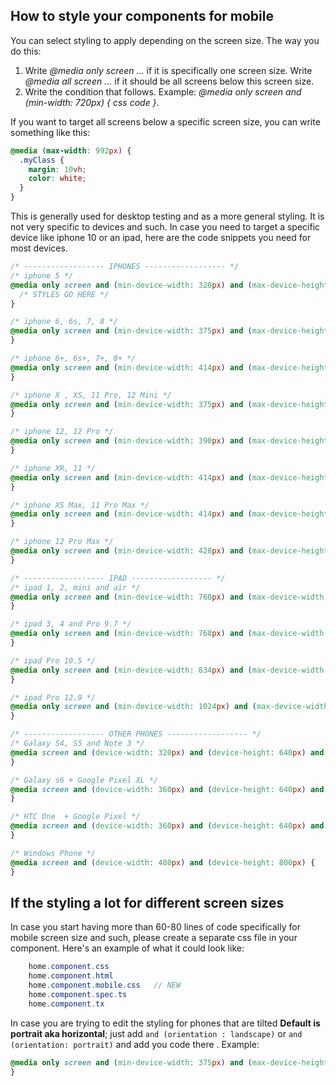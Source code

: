## How to style your components for mobile

You can select styling to apply depending on the screen size. The way you do this:

1.  Write _@media only screen ..._ if it is specifically one screen size.
    Write _@media all screen ..._ if it should be all screens below this screen size.
2.  Write the condition that follows. Example: _@media only screen and (min-width: 720px) { css code }_.

If you want to target all screens below a specific screen size, you can write something like this:

```css
@media (max-width: 992px) {
  .myClass {
    margin: 10vh;
    color: white;
  }
}
```

This is generally used for desktop testing and as a more general styling. It is not very specific to devices and such. In case you need to target a specific device like iphone 10 or an ipad, here are the code snippets you need for most devices.

```css
/* ------------------ IPHONES ------------------ */
/* iphone 5 */
@media only screen and (min-device-width: 320px) and (max-device-height: 568px) and (-webkit-device-pixel-ratio: 2) {
  /* STYLES GO HERE */
}

/* iphone 6, 6s, 7, 8 */
@media only screen and (min-device-width: 375px) and (max-device-height: 667px) and (-webkit-device-pixel-ratio: 2) {
}

/* iphone 6+, 6s+, 7+, 8+ */
@media only screen and (min-device-width: 414px) and (max-device-height: 736px) and (-webkit-device-pixel-ratio: 3) {
}

/* iphone X , XS, 11 Pro, 12 Mini */
@media only screen and (min-device-width: 375px) and (max-device-height: 812px) and (-webkit-device-pixel-ratio: 3) {
}

/* iphone 12, 12 Pro */
@media only screen and (min-device-width: 390px) and (max-device-height: 844px) and (-webkit-device-pixel-ratio: 3) {
}

/* iphone XR, 11 */
@media only screen and (min-device-width: 414px) and (max-device-height: 896px) and (-webkit-device-pixel-ratio: 2) {
}

/* iphone XS Max, 11 Pro Max */
@media only screen and (min-device-width: 414px) and (max-device-height: 896px) and (-webkit-device-pixel-ratio: 3) {
}

/* iphone 12 Pro Max */
@media only screen and (min-device-width: 428px) and (max-device-height: 926px) and (-webkit-device-pixel-ratio: 3) {
}

/* ------------------ IPAD ------------------ */
/* ipad 1, 2, mini and air */
@media only screen and (min-device-width: 768px) and (max-device-width: 1024px) and (-webkit-min-device-pixel-ratio: 1) {
}

/* ipad 3, 4 and Pro 9.7 */
@media only screen and (min-device-width: 768px) and (max-device-width: 1024px) and (-webkit-min-device-pixel-ratio: 2) {
}

/* ipad Pro 10.5 */
@media only screen and (min-device-width: 834px) and (max-device-width: 1112px) and (-webkit-min-device-pixel-ratio: 2) {
}

/* ipad Pro 12.9 */
@media only screen and (min-device-width: 1024px) and (max-device-width: 1366px) and (-webkit-min-device-pixel-ratio: 2) {
}

/* ------------------ OTHER PHONES ------------------ */
/* Galaxy S4, S5 and Note 3 */
@media screen and (device-width: 320px) and (device-height: 640px) and (-webkit-device-pixel-ratio: 3) {
}

/* Galaxy s6 + Google Pixel XL */
@media screen and (device-width: 360px) and (device-height: 640px) and (-webkit-device-pixel-ratio: 4) {
}

/* HTC One  + Google Pixel */
@media screen and (device-width: 360px) and (device-height: 640px) and (-webkit-device-pixel-ratio: 3) {
}

/* Windows Phone */
@media screen and (device-width: 480px) and (device-height: 800px) {
}
```

## If the styling a lot for different screen sizes

In case you start having more than 60-80 lines of code specifically for mobile screen size and such, please create a separate css file in your component. Here's an example of what it could look like:

```cs
    home.component.css
    home.component.html
    home.component.mobile.css   // NEW
    home.component.spec.ts
    home.component.tx
```

In case you are trying to edit the styling for phones that are tilted **Default is portrait aka horizontal**;
just add `and (orientation : landscape)` or `and (orientation: portrait)` and add you code there .
Example:

```css
@media only screen and (min-device-width: 375px) and (max-device-height: 667px) and (-webkit-device-pixel-ratio: 2) and (orientation: landscape) {
}
```
